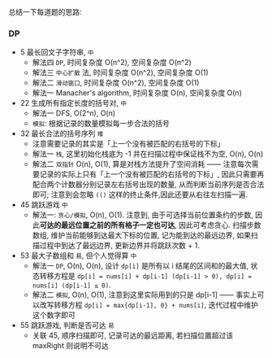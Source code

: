 
总结一下每道题的思路:

### DP

- 5 最长回文子字符串, `中`
  - 解法四 `DP`, 时间复杂度 O(n^2), 空间复杂度 O(n^2)
  - 解法三 `中心扩散` 法, 时间复杂度 O(n^2), 空间复杂度 O(1)
  - 解法二 `滑动窗口`, 时间复杂度 O(n^2), 空间复杂度 O(1)
  - 解法一 Manacher's algorithm, 时间复杂度 O(n), 空间复杂度 O(n)
- 22 生成所有指定长度的括号对, `中`
  - 解法一 DFS, O(2^n), O(n)
  - `模拟`: 根据记录的数量模拟每一步合法的括号
- 32 最长合法的括号序列 `难`
  - 注意需要记录的其实是「上一个没有被匹配的右括号的下标」
  - 解法一 `栈`, 这里初始化栈底为 -1 并在扫描过程中保证栈不为空, O(n), O(n)
  - 解法二 `双指针` O(n), O(1), 算是对栈方法提升了空间消耗 —— 注意每次需要记录的实际上只有「上一个没有被匹配的右括号的下标」, 因此只需要再配合两个计数器分别记录左右括号出现的数量, 从而判断当前序列是否合法即可; 注意到会忽略 `(()` 这样的终止条件,因此还要从右往左扫描一遍.
- 45 跳跃游戏 `中`
  - 解法一: `贪心/模拟`, O(n), O(1). 注意到, 由于可选择当前位置条约的步数, 因此**可达的最远位置之前的所有格子一定也可达**, 因此可考虑贪心. 扫描步数数组, 维护当前能够到达最大下标的位置, 记为能到达的最远边界, 如果扫描过程中到达了最远边界, 更新边界并将跳跃次数 + 1.
- 53 最大子数组和 `易`, 但个人觉得算 `中`
  - 解法一 `DP`, O(n), O(n), 设计 `dp[i]` 是所有以 i 结尾的区间和的最大值, 状态转移方程是 `dp[i] = nums[i] + dp[i-1] (dp[i-1] > 0), dp[i] = nums[i] (dp[i-1] ≤ 0)`.
  - 解法二 `模拟`, O(n), O(1), 注意到这里实际用到的只是 dp[i-1] —— 事实上可以改写转移方程 `dp[i] = max{dp[i-1], 0} + nums[i]`, 迭代过程中维护这个数字即可
- 55 跳跃游戏, 判断是否可达 `易`
  - 关联 45, 顺序扫描即可, 记录可达的最远距离, 若扫描位置超过该 maxRight 则说明不可达
